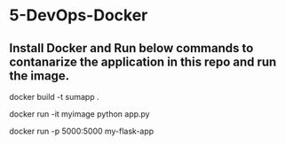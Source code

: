# 5-DevOps-Docker  
## Install Docker and Run below commands to contanarize the application in this repo and run the image.

docker build -t sumapp .  

docker run -it myimage python app.py


docker run -p 5000:5000 my-flask-app
